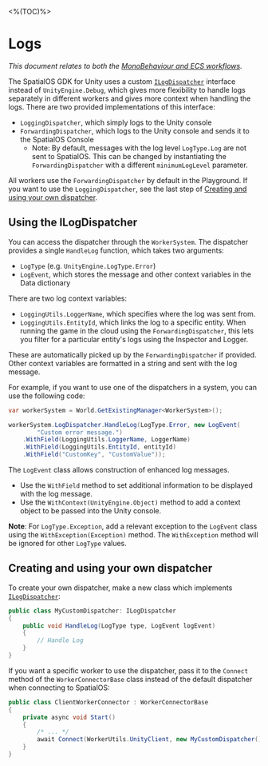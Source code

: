 [//]: # (TODO: Move this doc from the ecs folder)
<%(TOC)%>
#  Logs
 _This document relates to both the [MonoBehaviour and ECS workflows]({{urlRoot}}/reference/workflows/which-workflow)._

The SpatialOS GDK for Unity uses a custom [`ILogDispatcher`]({{urlRoot}}/api/core/i-log-dispatcher) interface instead of `UnityEngine.Debug`, which gives more flexibility to handle logs separately in different workers and gives more context when handling the logs. There are two provided implementations of this interface:

*  `LoggingDispatcher`, which simply logs to the Unity console
*  `ForwardingDispatcher`, which logs to the Unity console and sends it to the SpatialOS Console
    * Note: By default, messages with the log level `LogType.Log` are not sent to SpatialOS. This can be changed by instantiating the `ForwardingDispatcher` with a different `minimumLogLevel` parameter.

All workers use the `ForwardingDispatcher` by default in the Playground. If you want to use the `LoggingDispatcher`, see the last step of [Creating and using your own dispatcher]({{urlRoot}}/reference/concepts/logging#creating-and-using-your-own-dispatcher).

## Using the ILogDispatcher

You can access the dispatcher through the `WorkerSystem`. The dispatcher provides a single `HandleLog` function, which takes two arguments:

* `LogType` (e.g. `UnityEngine.LogType.Error`)
* `LogEvent`, which stores the message and other context variables in the Data dictionary

There are two log context variables:

* `LoggingUtils.LoggerName`, which specifies where the log was sent from.
* `LoggingUtils.EntityId`, which links the log to a specific entity. When running the game in the cloud using the `ForwardingDispatcher`, this lets you filter for a particular entity's logs using the Inspector and Logger.

These are automatically picked up by the `ForwardingDispatcher` if provided. Other context variables are formatted in a string and sent with the log message.

For example, if you want to use one of the dispatchers in a system, you can use the following code:

```csharp
var workerSystem = World.GetExistingManager<WorkerSystem>();

workerSystem.LogDispatcher.HandleLog(LogType.Error, new LogEvent(
        "Custom error message.")
    .WithField(LoggingUtils.LoggerName, LoggerName)
    .WithField(LoggingUtils.EntityId, entityId)
    .WithField("CustomKey", "CustomValue"));
```

The `LogEvent` class allows construction of enhanced log messages.

* Use the `WithField` method to set additional information to be displayed with the log message.
* Use the `WithContext(UnityEngine.Object)` method to add a context object to be passed into the Unity console.

**Note**: For `LogType.Exception`, add a relevant exception to the `LogEvent` class using the `WithException(Exception)` method. The `WithException` method will be ignored for other `LogType` values.

## Creating and using your own dispatcher

To create your own dispatcher, make a new class which implements [`ILogDispatcher`]({{urlRoot}}/api/core/i-log-dispatcher):

```csharp
public class MyCustomDispatcher: ILogDispatcher
{
    public void HandleLog(LogType type, LogEvent logEvent)
    {
        // Handle Log
    }
}
```


If you want a specific worker to use the dispatcher, pass it to the `Connect` method of the `WorkerConnectorBase` class instead of the default dispatcher when connecting to SpatialOS:

```csharp
public class ClientWorkerConnector : WorkerConnectorBase
{
    private async void Start()
    {
        /* ... */
        await Connect(WorkerUtils.UnityClient, new MyCustomDispatcher()).ConfigureAwait(false);
    }
}
```
